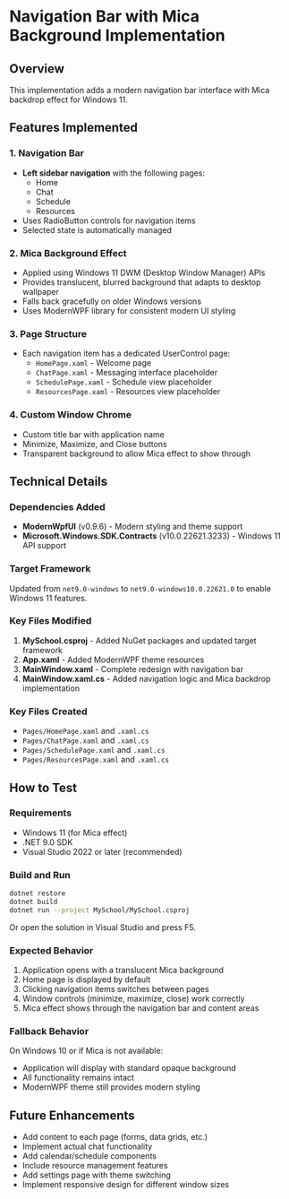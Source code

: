 # Navigation Bar with Mica Background Implementation

## Overview
This implementation adds a modern navigation bar interface with Mica backdrop effect for Windows 11.

## Features Implemented

### 1. Navigation Bar
- **Left sidebar navigation** with the following pages:
  - Home
  - Chat
  - Schedule
  - Resources
- Uses RadioButton controls for navigation items
- Selected state is automatically managed

### 2. Mica Background Effect
- Applied using Windows 11 DWM (Desktop Window Manager) APIs
- Provides translucent, blurred background that adapts to desktop wallpaper
- Falls back gracefully on older Windows versions
- Uses ModernWPF library for consistent modern UI styling

### 3. Page Structure
- Each navigation item has a dedicated UserControl page:
  - `HomePage.xaml` - Welcome page
  - `ChatPage.xaml` - Messaging interface placeholder
  - `SchedulePage.xaml` - Schedule view placeholder
  - `ResourcesPage.xaml` - Resources view placeholder

### 4. Custom Window Chrome
- Custom title bar with application name
- Minimize, Maximize, and Close buttons
- Transparent background to allow Mica effect to show through

## Technical Details

### Dependencies Added
- **ModernWpfUI** (v0.9.6) - Modern styling and theme support
- **Microsoft.Windows.SDK.Contracts** (v10.0.22621.3233) - Windows 11 API support

### Target Framework
Updated from `net9.0-windows` to `net9.0-windows10.0.22621.0` to enable Windows 11 features.

### Key Files Modified
1. **MySchool.csproj** - Added NuGet packages and updated target framework
2. **App.xaml** - Added ModernWPF theme resources
3. **MainWindow.xaml** - Complete redesign with navigation bar
4. **MainWindow.xaml.cs** - Added navigation logic and Mica backdrop implementation

### Key Files Created
- `Pages/HomePage.xaml` and `.xaml.cs`
- `Pages/ChatPage.xaml` and `.xaml.cs`
- `Pages/SchedulePage.xaml` and `.xaml.cs`
- `Pages/ResourcesPage.xaml` and `.xaml.cs`

## How to Test

### Requirements
- Windows 11 (for Mica effect)
- .NET 9.0 SDK
- Visual Studio 2022 or later (recommended)

### Build and Run
```bash
dotnet restore
dotnet build
dotnet run --project MySchool/MySchool.csproj
```

Or open the solution in Visual Studio and press F5.

### Expected Behavior
1. Application opens with a translucent Mica background
2. Home page is displayed by default
3. Clicking navigation items switches between pages
4. Window controls (minimize, maximize, close) work correctly
5. Mica effect shows through the navigation bar and content areas

### Fallback Behavior
On Windows 10 or if Mica is not available:
- Application will display with standard opaque background
- All functionality remains intact
- ModernWPF theme still provides modern styling

## Future Enhancements
- Add content to each page (forms, data grids, etc.)
- Implement actual chat functionality
- Add calendar/schedule components
- Include resource management features
- Add settings page with theme switching
- Implement responsive design for different window sizes
